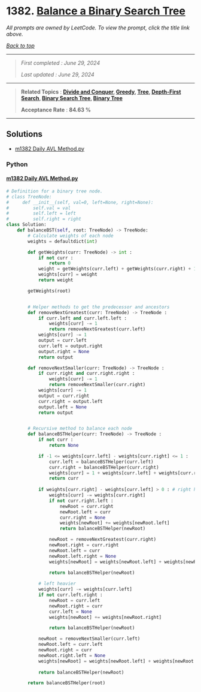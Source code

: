 # 1382. [Balance a Binary Search Tree](<https://leetcode.com/problems/balance-a-binary-search-tree>)

*All prompts are owned by LeetCode. To view the prompt, click the title link above.*

*[Back to top](<../README.md>)*

------

> *First completed : June 29, 2024*
>
> *Last updated : June 29, 2024*

------

> **Related Topics** : **[Divide and Conquer](<by_topic/Divide and Conquer.md>), [Greedy](<by_topic/Greedy.md>), [Tree](<by_topic/Tree.md>), [Depth-First Search](<by_topic/Depth-First Search.md>), [Binary Search Tree](<by_topic/Binary Search Tree.md>), [Binary Tree](<by_topic/Binary Tree.md>)**
>
> **Acceptance Rate** : **84.63 %**

------

## Solutions

- [m1382 Daily AVL Method.py](<../my-submissions/m1382 Daily AVL Method.py>)
### Python
#### [m1382 Daily AVL Method.py](<../my-submissions/m1382 Daily AVL Method.py>)
```Python
# Definition for a binary tree node.
# class TreeNode:
#     def __init__(self, val=0, left=None, right=None):
#         self.val = val
#         self.left = left
#         self.right = right
class Solution:
    def balanceBST(self, root: TreeNode) -> TreeNode:
        # Calculate weights of each node
        weights = defaultdict(int)

        def getWeights(curr: TreeNode) -> int :
            if not curr :
                return 0
            weight = getWeights(curr.left) + getWeights(curr.right) + 1
            weights[curr] = weight
            return weight

        getWeights(root)


        # Helper methods to get the predecessor and ancestors 
        def removeNextGreatest(curr: TreeNode) -> TreeNode :
            if curr.left and curr.left.left :
                weights[curr] -= 1
                return removeNextGreatest(curr.left)
            weights[curr] -= 1
            output = curr.left
            curr.left = output.right
            output.right = None
            return output

        def removeNextSmaller(curr: TreeNode) -> TreeNode :
            if curr.right and curr.right.right :
                weights[curr] -= 1
                return removeNextSmaller(curr.right)
            weights[curr] -= 1
            output = curr.right
            curr.right = output.left
            output.left = None
            return output


        # Recursive method to balance each node
        def balanceBSTHelper(curr: TreeNode) -> TreeNode :
            if not curr :
                return None

            if -1 <= weights[curr.left] - weights[curr.right] <= 1 :
                curr.left = balanceBSTHelper(curr.left)
                curr.right = balanceBSTHelper(curr.right)
                weights[curr] = 1 + weights[curr.left] + weights[curr.right]
                return curr
            
            if weights[curr.right] - weights[curr.left] > 0 : # right heavier
                weights[curr] -= weights[curr.right]
                if not curr.right.left :
                    newRoot = curr.right
                    newRoot.left = curr
                    curr.right = None
                    weights[newRoot] += weights[newRoot.left]
                    return balanceBSTHelper(newRoot)

                newRoot = removeNextGreatest(curr.right)
                newRoot.right = curr.right
                newRoot.left = curr
                newRoot.left.right = None
                weights[newRoot] = weights[newRoot.left] + weights[newRoot.right] + 1

                return balanceBSTHelper(newRoot)
            
            # left heavier
            weights[curr] -= weights[curr.left]
            if not curr.left.right :
                newRoot = curr.left
                newRoot.right = curr
                curr.left = None
                weights[newRoot] += weights[newRoot.right]

                return balanceBSTHelper(newRoot)

            newRoot = removeNextSmaller(curr.left)
            newRoot.left = curr.left
            newRoot.right = curr
            newRoot.right.left = None
            weights[newRoot] = weights[newRoot.left] + weights[newRoot.right] + 1
            
            return balanceBSTHelper(newRoot)

        return balanceBSTHelper(root)
```

